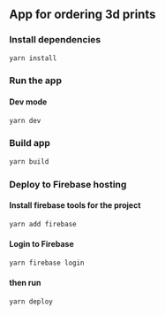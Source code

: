 ## App for ordering 3d prints

### Install dependencies
```bash
yarn install
```

### Run the app
#### Dev mode
```bash
yarn dev
```

### Build app
```bash
yarn build
```

### Deploy to Firebase hosting
#### Install firebase tools for the project
```bash
yarn add firebase
```

#### Login to Firebase
```bash
yarn firebase login
```

#### then run
```bash
yarn deploy
```